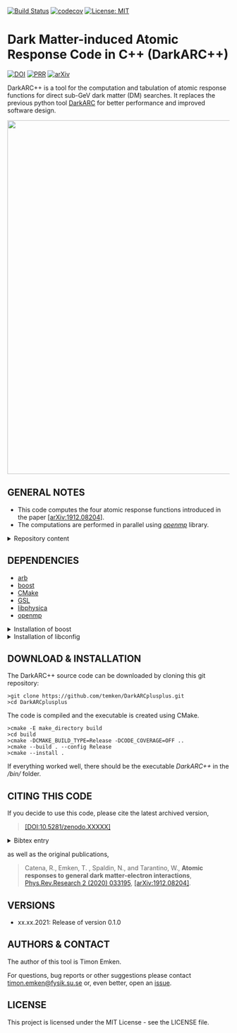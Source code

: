 [![Build Status](https://github.com/temken/DarkARCplusplus/workflows/Build%20Status/badge.svg)](https://github.com/temken/DarkARCplusplus/actions)
[![codecov](https://codecov.io/gh/temken/DarkARCplusplus/branch/master/graph/badge.svg)](https://codecov.io/gh/temken/DarkARCplusplus)
[![License: MIT](https://img.shields.io/badge/License-MIT-blue.svg)](https://opensource.org/licenses/MIT)

# Dark Matter-induced Atomic Response Code in C++ (DarkARC++)

[![DOI](https://zenodo.org/badge/XXXXXXX.svg)](https://zenodo.org/badge/latestdoi/XXXXXXX)
[![PRR](https://img.shields.io/badge/Phys.Rev.Research-2(2020),033195-255773.svg)](https://journals.aps.org/prresearch/abstract/10.1103/PhysRevResearch.2.033195)
[![arXiv](https://img.shields.io/badge/arXiv-1912.08204-B31B1B.svg)](https://arxiv.org/abs/1912.08204)

DarkARC++ is a tool for the computation and tabulation of atomic response functions for direct sub-GeV dark matter (DM) searches.
It replaces the previous python tool [DarkARC](https://github.com/temken/DarkARC) for better performance and improved software design.

<img src="https://user-images.githubusercontent.com/29034913/70995423-d0683c80-20d0-11ea-85bd-fdcb91d972eb.png" width="800">

## GENERAL NOTES

- This code computes the four atomic response functions introduced in the paper [[arXiv:1912.08204]](https://arxiv.org/abs/1912.08204).
- The computations are performed in parallel using [*openmp*](https://www.openmp.org/) library.

<details><summary>Repository content</summary>
<p>

The included folders are:

- *bin/*: This folder contains the executable after successful installation together with the configuration files.
- *data/*: Contains files including the RHF coefficients of the initial electron wavefunctions.
- *external/*: This folder will only be created and filled during the build with CMake and will contain the [libphysica](https://github.com/temken/libphysica) library.
- *include/*: All header files of DarkARC++ can be found here.
- *results/*: Each run of DarkARC++ generates result files in a dedicated sub-folder named after the run's ID, which is specified in the configuration file.
- *src/*: Here you find the source code of DarkARC++.
- *tests/*: All code and executable files of the unit tests are stored here.

</p>
</details>

## DEPENDENCIES

- [arb](https://arblib.org/)
- [boost](https://www.boost.org/)
- [CMake](https://cmake.org/)
- [GSL](https://www.gnu.org/software/gsl/)
- [libphysica](https://github.com/temken/libphysica)
- [openmp](https://www.openmp.org/)


<details><summary>Installation of boost</summary>
<p>

```
>brew install boost
```

or alternatively with APT:

```
>sudo apt-get install libboost-all-dev
```

</p>
</details>

<details><summary>Installation of libconfig</summary>
<p>
On Macs, it can be on installed using [homebrew](https://brew.sh/)

```
>brew install libconfig
```

or using APT on Linux machines

```
>sudo apt-get update -y
>sudo apt-get install -y libconfig-dev
```

Alternatively, it can be built from the source files via

```
>wget https://hyperrealm.github.io/libconfig/dist/libconfig-1.7.2.tar.gz
>tar -xvzf libconfig-1.7.2.tar.gz
>pushd libconfig-1.7.2
>./configure
>make
>sudo make install
>popd
```

</p>
</details>

## DOWNLOAD & INSTALLATION

The DarkARC++ source code can be downloaded by cloning this git repository:

```
>git clone https://github.com/temken/DarkARCplusplus.git 
>cd DarkARCplusplus
```

The code is compiled and the executable is created using CMake.

```
>cmake -E make_directory build
>cd build
>cmake -DCMAKE_BUILD_TYPE=Release -DCODE_COVERAGE=OFF ..
>cmake --build . --config Release
>cmake --install .
```

If everything worked well, there should be the executable *DarkARC++* in the */bin/* folder.

## CITING THIS CODE

If you decide to use this code, please cite the latest archived version,

> [[DOI:10.5281/zenodo.XXXXX]](https://doi.org/10.5281/zenodo.XXXXX)

<details><summary>Bibtex entry</summary>
<p>

```
@software{DarkARCpp,
  author = {Emken, Timon},
  title = {{Dark Matter-induced Atomic Response Code in C++ (DarkARC++)[Code, v0.1.0]}},
  year         = {2021},
  publisher    = {Zenodo},
  version      = {v0.1.0},
  doi          = {DOI:10.5281/zenodo.xxxxxx},
  url          = {https://doi.org/10.5281/zenodo.xxxxxx},
  howpublished={The code can be found under \url{https://github.com/temken/darkarcplusplus}.}
}
```

</p>
</details>

as well as the original publications,

>Catena, R., Emken, T. , Spaldin, N., and Tarantino, W., **Atomic responses to general dark matter-electron interactions**, [Phys.Rev.Research 2 (2020) 033195](https://journals.aps.org/prresearch/abstract/10.1103/PhysRevResearch.2.033195), [[arXiv:1912.08204]](https://arxiv.org/abs/1912.08204).



## VERSIONS

- xx.xx.2021: Release of version 0.1.0

## AUTHORS & CONTACT

The author of this tool is Timon Emken.

For questions, bug reports or other suggestions please contact [timon.emken@fysik.su.se](mailto:timon.emken@fysik.su.se) or, even better, open an [issue](https://github.com/temken/DarkARCplusplus/issues).

## LICENSE

This project is licensed under the MIT License - see the LICENSE file.